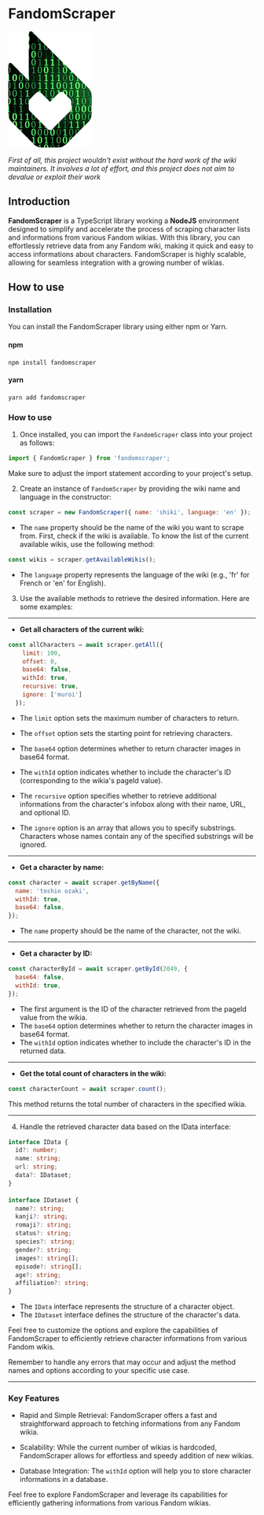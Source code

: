 # FandomScraper
![logo](https://github.com/dilaouid/FandomScraper/blob/media/logo.png?raw=true)

*First of all, this project wouldn't exist without the hard work of the wiki maintainers. It involves a lot of effort, and this project does not aim to devalue or exploit their work*

## Introduction

**FandomScraper** is a TypeScript library working a **NodeJS** environment designed to simplify and accelerate the process of scraping character lists and informations from various Fandom wikias. With this library, you can effortlessly retrieve data from any Fandom wiki, making it quick and easy to access informations about characters. FandomScraper is highly scalable, allowing for seamless integration with a growing number of wikias.


## How to use

### Installation

You can install the FandomScraper library using either npm or Yarn.
#### npm
```shell
npm install fandomscraper
```
#### yarn
```shell
yarn add fandomscraper
```


### How to use

1. Once installed, you can import the `FandomScraper` class into your project as follows:
```js
import { FandomScraper } from 'fandomscraper';
```

Make sure to adjust the import statement according to your project's setup.

2.  Create an instance of `FandomScraper` by providing the wiki name and language in the constructor:
```js
const scraper = new FandomScraper({ name: 'shiki', language: 'en' });
```
-   The `name` property should be the name of the wiki you want to scrape from. First, check if the wiki is available. To know the list of the current available wikis, use the following method:
```js
const wikis = scraper.getAvailableWikis();
```
-   The `language` property represents the language of the wiki (e.g., 'fr' for French or 'en' for English).


3.  Use the available methods to retrieve the desired information. Here are some examples:
---
-   **Get all characters of the current wiki:**
```js
const allCharacters = await scraper.getAll({
    limit: 100,
    offset: 0,
    base64: false,
    withId: true,
    recursive: true,
    ignore: ['muroi']
  });
```
-   The `limit` option sets the maximum number of characters to return.
    
-   The `offset` option sets the starting point for retrieving characters.
    
-   The `base64` option determines whether to return character images in base64 format.
    
-   The `withId` option indicates whether to include the character's ID (corresponding to the wikia's pageId value).
    
-   The `recursive` option specifies whether to retrieve additional informations from the character's infobox along with their name, URL, and optional ID.
    
-   The `ignore` option is an array that allows you to specify substrings. Characters whose names contain any of the specified substrings will be ignored.
---
-   **Get a character by name:**
```js
const character = await scraper.getByName({
  name: 'toshio ozaki',
  withId: true,
  base64: false,
});
```
-   The `name` property should be the name of the character, not the wiki.
---

-   **Get a character by ID:**
```js
const characterById = await scraper.getById(2049, {
  base64: false,
  withId: true,
});
```
-   The first argument is the ID of the character retrieved from the pageId value from the wikia.
-   The `base64` option determines whether to return the character images in base64 format.
-   The `withId` option indicates whether to include the character's ID in the returned data.
---

-   **Get the total count of characters in the wiki:**
```js
const characterCount = await scraper.count();
```
This method returns the total number of characters in the specified wikia.

---

4.  Handle the retrieved character data based on the IData interface:
```ts
interface IData {
  id?: number;
  name: string;
  url: string;
  data?: IDataset;
}

interface IDataset {
  name?: string;
  kanji?: string;
  romaji?: string;
  status?: string;
  species?: string;
  gender?: string;
  images?: string[];
  episode?: string[];
  age?: string;
  affiliation?: string;
}
```

-   The `IData` interface represents the structure of a character object.
-   The `IDataset` interface defines the structure of the character's data.

Feel free to customize the options and explore the capabilities of FandomScraper to efficiently retrieve character informations from various Fandom wikis.

Remember to handle any errors that may occur and adjust the method names and options according to your specific use case.

---

### Key Features

-   Rapid and Simple Retrieval: FandomScraper offers a fast and straightforward approach to fetching informations from any Fandom wikia.
    
-   Scalability: While the current number of wikias is hardcoded, FandomScraper allows for effortless and speedy addition of new wikias.
    
-   Database Integration: The `withId` option will help you to store character informations in a database.
    

Feel free to explore FandomScraper and leverage its capabilities for efficiently gathering informations from various Fandom wikias.